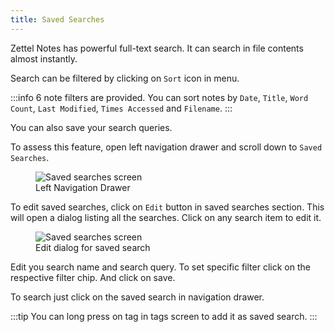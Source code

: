 ```yaml
---
title: Saved Searches
---
```


Zettel Notes has powerful full-text search. It can search in file contents almost instantly.

Search can be filtered by clicking on `Sort` icon in menu.

:::info
6 note filters are provided. You can sort notes by `Date`, `Title`, `Word Count`, `Last Modified`, `Times Accessed` and `Filename`.
:::

You can also save your search queries. 

To assess this feature, open left navigation drawer and scroll down to `Saved Searches`.

<figure>
<img src="/assets/img/nav-bar-saved-searches.jpeg" alt="Saved searches screen"/>
 <figcaption>Left Navigation Drawer</figcaption>
</figure>

To edit saved searches, click on `Edit` button in saved searches section. This will open a dialog listing all the searches. Click on any search item to edit it.

<figure>
<img src="/assets/img/saved-searches-edit-dialog.png" alt="Saved searches screen"/>
 <figcaption>Edit dialog for saved search</figcaption>
</figure>

Edit you search name and search query. To set specific filter click on the respective filter chip. And click on save.

To search just click on the saved search in navigation drawer.

:::tip
You can long press on tag in tags screen to add it as saved search.
:::